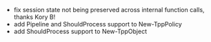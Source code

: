 - fix session state not being preserved across internal function calls, thanks Kory B!
- add Pipeline and ShouldProcess support to New-TppPolicy
- add ShouldProcess support to New-TppObject